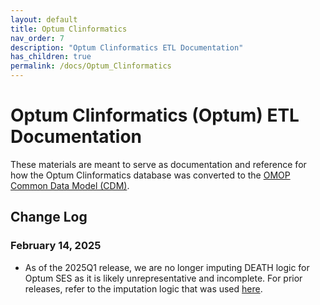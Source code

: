 ```yaml
---
layout: default
title: Optum Clinformatics
nav_order: 7
description: "Optum Clinformatics ETL Documentation"
has_children: true
permalink: /docs/Optum_Clinformatics
---
```


# Optum Clinformatics (Optum) ETL Documentation

These materials are meant to serve as documentation and reference for how the Optum Clinformatics database was converted to the [OMOP Common Data Model (CDM)](https://ohdsi.github.io/CommonDataModel/).

## Change Log

### February 14, 2025
- As of the 2025Q1 release, we are no longer imputing DEATH logic for Optum SES as it is likely unrepresentative and incomplete. For prior releases, refer to the imputation logic that was used [here](https://github.com/OHDSI/ETL-LambdaBuilder/blob/v.1.1.0/docs/Optum%20Clinformatics/Optum_death.md).